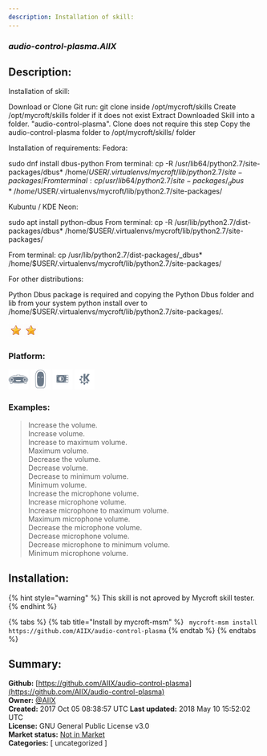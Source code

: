 ```yaml
---
description: Installation of skill:
---
```


### _audio-control-plasma.AIIX_  
## Description:  
Installation of skill:

Download or Clone Git run: git clone  inside /opt/mycroft/skills
Create /opt/mycroft/skills folder if it does not exist
Extract Downloaded Skill into a folder. "audio-control-plasma". Clone does not require this step
Copy the audio-control-plasma folder to /opt/mycroft/skills/ folder

Installation of requirements:
Fedora:

sudo dnf install dbus-python
From terminal: cp -R /usr/lib64/python2.7/site-packages/dbus* /home/$USER/.virtualenvs/mycroft/lib/python2.7/site-packages/
From terminal: cp /usr/lib64/python2.7/site-packages/_dbus* /home/$USER/.virtualenvs/mycroft/lib/python2.7/site-packages/

Kubuntu / KDE Neon:

sudo apt install python-dbus
From terminal: cp -R /usr/lib/python2.7/dist-packages/dbus* /home/$USER/.virtualenvs/mycroft/lib/python2.7/site-packages/

From terminal: cp /usr/lib/python2.7/dist-packages/_dbus* /home/$USER/.virtualenvs/mycroft/lib/python2.7/site-packages/


For other distributions:

Python Dbus package is required and copying the Python Dbus folder and lib from your system python install over to /home/$USER/.virtualenvs/mycroft/lib/python2.7/site-packages/.
  
![](../.gitbook/assets/star.png)![](../.gitbook/assets/star.png)  
  
### Platform:  
 ![Mark I](../.gitbook/assets/mark-1-icon.png)  ![Mark II](../.gitbook/assets/mark-2-icon.png)  ![Picroft](../.gitbook/assets/picroft-icon.png)  ![plasmoid](../.gitbook/assets/kde.png)   
### Examples:  
> Increase the volume.  
> Increase volume.  
> Increase to maximum volume.  
> Maximum volume.  
> Decrease the volume.  
> Decrease volume.  
> Decrease to minimum volume.  
> Minimum volume.  
> Increase the microphone volume.  
> Increase microphone volume.  
> Increase microphone to maximum volume.  
> Maximum microphone volume.  
> Decrease the microphone volume.  
> Decrease microphone volume.  
> Decrease microphone to minimum volume.  
> Minimum microphone volume.  
  
## Installation:  
{% hint style="warning" %}
This skill is not aproved by Mycroft skill tester.
{% endhint %}
    
{% tabs %}
{% tab title="Install by mycroft-msm" %}
``` mycroft-msm install https://github.com/AIIX/audio-control-plasma```
{% endtab %}
  {% endtabs %}
    
## Summary:  
**Github:** [https://github.com/AIIX/audio-control-plasma](https://github.com/AIIX/audio-control-plasma)  
**Owner:** [@AIIX](https://github.com/AIIX)  
**Created:** 2017 Oct 05 08:38:57 UTC  **Last updated:** 2018 May 10 15:52:02 UTC  
**License:** GNU General Public License v3.0  
**Market status:** [Not in Market](https://market.mycroft.ai/skill/)  
**Categories:** [ uncategorized ]   

